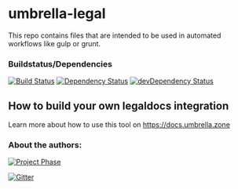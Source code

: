 # umbrella-legal
This repo contains files that are intended to be used in automated workflows like gulp or grunt.

### Buildstatus/Dependencies
[![Build Status](https://travis-ci.org/UmbrellaZone/umbrella-legal.svg?branch=v0.0.3)](https://travis-ci.org/UmbrellaZone/umbrella-legal)
[![Dependency Status](https://david-dm.org/umbrellazone/umbrella-legal.svg)](https://david-dm.org/umbrellazone/umbrella-legal)
[![devDependency Status](https://david-dm.org/umbrellazone/umbrella-legal/dev-status.svg)](https://david-dm.org/umbrellazone/umbrella-legal#info=devDependencies)


## How to build your own legaldocs integration
Learn more about how to use this tool on https://docs.umbrella.zone

### About the authors:
[![Project Phase](https://mediaserve.lossless.digital/lossless.de/img/createdby_github.svg)](https://lossless.com/)

[![Gitter](https://img.shields.io/badge/Support%20us-PayPal-blue.svg)](https://paypal.me/lossless)